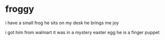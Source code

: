 # froggy

i have a small frog
he sits on my desk
he brings me joy

i got him from walmart
it was in a mystery easter egg
he is a finger puppet
